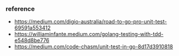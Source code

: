 ### reference
- https://medium.com/digio-australia/road-to-go-pro-unit-test-69591a553412
- https://williaminfante.medium.com/golang-testing-with-tdd-e548d8be776
- https://medium.com/code-chasm/unit-test-in-go-8d17d3910818